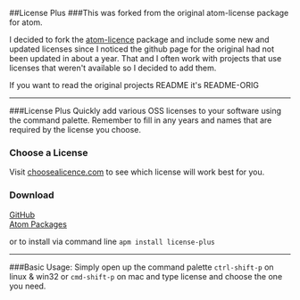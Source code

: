 ##License Plus
###This was forked from the original atom-license package for atom.

I decided to fork the [atom-licence][17f3d1a1] package and include some new and updated licenses since I noticed the github page for the original had not been updated in about a year.  That and I often work with projects that use licenses that weren't available so I decided to add them.

If you want to read the original projects README it's README-ORIG
 
---
###License Plus
Quickly add various OSS licenses to your software using the command palette. Remember to fill in any years and names that are required by the license you choose.

### Choose a License
Visit [choosealicence.com][263fbea3] to see which license will work best for you.

### Download
[GitHub][d46bcaeb]  
[Atom Packages][d31a0d20]

or to install via command line
`apm install license-plus`

---
###Basic Usage:
Simply open up the command palette `ctrl-shift-p` on linux & win32 or `cmd-shift-p` on mac
and type license and choose the one you need.



  [d46bcaeb]: https://github.com/justSomeWeb/license-plus.git "Clone Meh"
  [17f3d1a1]: https://atom.io/packages/atom-license "link to original package"
  [263fbea3]: http://choosealicense.com/ "choosealicence"
  [d31a0d20]: https://atom.io/packages/license-plus "license-plus"
